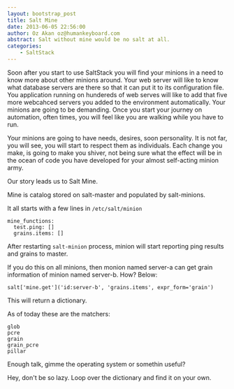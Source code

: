 ```yaml
---
layout: bootstrap_post
title: Salt Mine
date: 2013-06-05 22:56:00
author: Oz Akan oz@humankeyboard.com
abstract: Salt without mine would be no salt at all.
categories:
    - SaltStack
---
```


Soon after you start to use SaltStack you will find your minions in a need to know more about other minions around. Your web server will like to know what database servers are there so that it can put it to its configuration file. You application running on hundereds of web serves will like to add that five more webcahced servers you added to the environment automatically. Your minions are going to be demanding. Once you start your journey on  automation, often times, you will feel like you are walking while you have to run.

Your minions are going to have needs, desires, soon personality. It is not far, you will see, you will start to respect them as individuals. Each change you make, is going to make you shiver, not being sure what the effect will be in the ocean of code you have developed for your almost self-acting minion army.

Our story leads us to Salt Mine.

Mine is catalog stored on salt-master and populated by salt-minions.

It all starts with a few lines in ```/etc/salt/minion```

    mine_functions:
      test.ping: []
      grains.items: []

After restarting ```salt-minion``` process, minion will start reporting ping results and grains to master.

If you do this on all minions, then monion named server-a can get grain information of minion named server-b. How? Below:

    salt['mine.get']('id:server-b', 'grains.items', expr_form='grain')

This will return a dictionary.

As of today these are the matchers:

    glob
    pcre
    grain
    grain_pcre
    pillar

Enough talk, gimme the operating system or somethin useful?

Hey, don't be so lazy. Loop over the dictionary and find it on your own.

